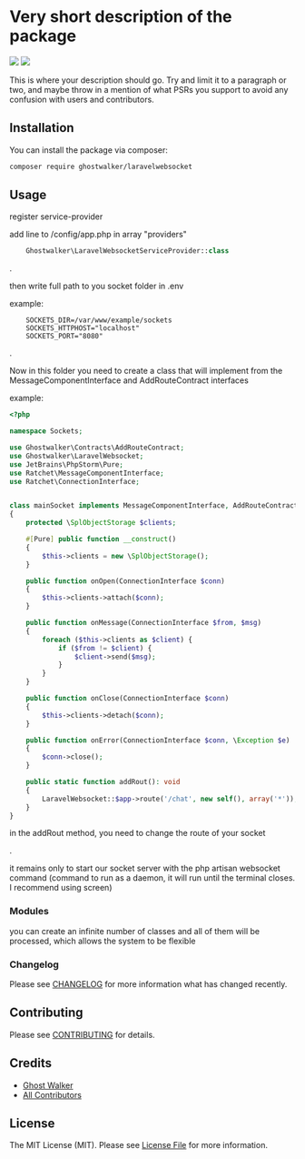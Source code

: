# Very short description of the package

<img src="https://img.shields.io/packagist/v/ghostwalker/laravelwebsocket.svg?style=flat-square">

<img src="https://img.shields.io/github/downloads/GhostWalkers/LaravelWebSocket/total?style=flat-square">


This is where your description should go. Try and limit it to a paragraph or two, and maybe throw in a mention of what PSRs you support to avoid any confusion with users and contributors.

## Installation

You can install the package via composer:

```bash
composer require ghostwalker/laravelwebsocket
```

## Usage

register service-provider

add line to /config/app.php in array "providers"

```php
    Ghostwalker\LaravelWebsocketServiceProvider::class
```


.

then write full path to you socket folder in .env

example: 

```dotenv
    SOCKETS_DIR=/var/www/example/sockets
    SOCKETS_HTTPHOST="localhost"
    SOCKETS_PORT="8080"
```
.

Now in this folder you need to create a class that will implement from the MessageComponentInterface and AddRouteContract interfaces

example: 
```php
<?php

namespace Sockets;

use Ghostwalker\Contracts\AddRouteContract;
use Ghostwalker\LaravelWebsocket;
use JetBrains\PhpStorm\Pure;
use Ratchet\MessageComponentInterface;
use Ratchet\ConnectionInterface;


class mainSocket implements MessageComponentInterface, AddRouteContract
{
    protected \SplObjectStorage $clients;

    #[Pure] public function __construct()
    {
        $this->clients = new \SplObjectStorage();
    }

    public function onOpen(ConnectionInterface $conn)
    {
        $this->clients->attach($conn);
    }

    public function onMessage(ConnectionInterface $from, $msg)
    {
        foreach ($this->clients as $client) {
            if ($from != $client) {
                $client->send($msg);
            }
        }
    }

    public function onClose(ConnectionInterface $conn)
    {
        $this->clients->detach($conn);
    }

    public function onError(ConnectionInterface $conn, \Exception $e)
    {
        $conn->close();
    }

    public static function addRout(): void
    {
        LaravelWebsocket::$app->route('/chat', new self(), array('*'));
    }
}
```
in the addRout method, you need to change the route of your socket

.

it remains only to start our socket server with the php artisan websocket command
(command to run as a daemon, it will run until the terminal closes. I recommend using screen)

### Modules

you can create an infinite number of classes and all of them will be processed, which allows the system to be flexible

### Changelog

Please see [CHANGELOG](CHANGELOG.md) for more information what has changed recently.

## Contributing

Please see [CONTRIBUTING](CONTRIBUTING.md) for details.

## Credits

-   [Ghost Walker](https://github.com/ghostwalker)
-   [All Contributors](../../contributors)

## License

The MIT License (MIT). Please see [License File](LICENSE.md) for more information.

